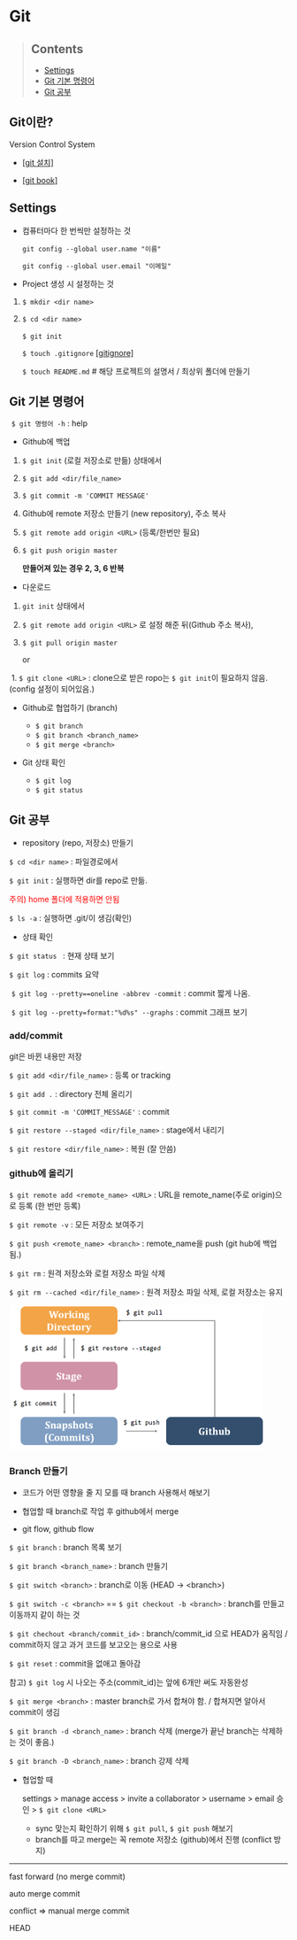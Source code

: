 # Git



> ## Contents
>
> - [Settings](#settings)
> - [Git 기본 명령어](#git-기본-명령어)
> - [Git 공부](#Git-공부)






## Git이란?

Version Control System

- [[git 설치]](https://git-scm.com/)

- [[git book]](https://git-scm.com/book/ko/v2)





## Settings

- 컴퓨터마다 한 번씩만 설정하는 것

  `git config --global user.name "이름"`

  `git config --global user.email "이메일"`



- Project 생성 시 설정하는 것

1. `$ mkdir <dir name>`

2. `$ cd <dir name>` 

     `$ git init`

     `$ touch .gitignore` [[gitignore]](https://www.toptal.com/developers/gitignore)

     `$ touch README.md` # 해당 프로젝트의 설명서 / 최상위 폴더에 만들기





## Git 기본 명령어

​	`$ git 명령어 -h` : help



- Github에 백업

1. `$ git init` (로컬 저장소로 만듦) 상태에서

2. `$ git add <dir/file_name>`

3. `$ git commit -m 'COMMIT MESSAGE'`

4. Github에 remote 저장소 만들기 (new repository), 주소 복사

5. `$ git remote add origin <URL>` (등록/한번만 필요)

6. `$ git push origin master`

   **만들어져 있는 경우 2, 3, 6 반복**



- 다운로드

1. `git init` 상태에서

2. `$ git remote add origin <URL>` 로 설정 해준 뒤(Github 주소 복사),

3. `$ git pull origin master` 

   or

​	1. `$ git clone <URL>` : clone으로 받은 ropo는 `$ git init`이 필요하지 않음. (config 설정이 되어있음.)




- Github로 협업하기 (branch)

  - `$ git branch`
  - `$ git branch <branch_name>`
  - `$ git merge <branch>`



- Git 상태 확인
	- `$ git log`
	- `$ git status`





## Git 공부

- repository (repo, 저장소) 만들기

`$ cd <dir name>` : 파일경로에서

`$ git init` : 실행하면 dir를 repo로 만듦.

<span style="color:red">주의) home 폴더에 적용하면 안됨</span>

`$ ls -a` : 실행하면 .git/이 생김(확인)

- 상태 확인

`$ git status ` : 현재 상태 보기

`$ git log` : commits 요약

​	`$ git log --pretty==oneline -abbrev -commit` : commit 짧게 나옴.

​	`$ git log --pretty=format:"%d%s" --graphs` : commit 그래프 보기



### add/commit

git은 바뀐 내용만 저장

`$ git add <dir/file_name>` : 등록 or tracking

`$ git add .`  : directory 전체 올리기

`$ git commit -m 'COMMIT_MESSAGE'` : commit

`$ git restore --staged <dir/file_name>`  : stage에서 내리기

`$ git restore <dir/file_name>` : 복원 (잘 안씀)



### github에 올리기

`$ git remote add <remote_name> <URL>` : URL을 remote_name(주로 origin)으로 등록 (한 번만 등록)

`$ git remote -v` : 모든 저장소 보여주기

`$ git push <remote_name> <branch>` : remote_name을 push (git hub에 백업됨.)

`$ git rm` : 원격 저장소와 로컬 저장소 파일 삭제

`$ git rm --cached <dir/file_name>`  : 원격 저장소 파일 삭제, 로컬 저장소는 유지



<img src="image/image-20210117202710629.png" alt="image-20210117202710629" style="zoom: 50%;" />



### Branch 만들기

* 코드가 어떤 영향을 줄 지 모를 때 branch 사용해서 해보기

* 협업할 때 branch로 작업 후 github에서 merge
* git flow, github flow



`$ git branch` : branch 목록 보기

`$ git branch <branch_name>` : branch 만들기



`$ git switch <branch>` : branch로 이동 (HEAD -> \<branch>)

`$ git switch -c <branch>` == `$ git checkout -b <branch>` : branch를 만들고 이동까지 같이 하는 것

`$ git chechout <branch/commit_id>` : branch/commit_id 으로 HEAD가 움직임 / commit하지 않고 과거 코드를 보고오는 용으로 사용

`$ git reset` : commit을 없애고 돌아감

참고) `$ git log` 시 나오는 주소(commit_id)는 앞에 6개만 써도 자동완성



`$ git merge <branch>` : master branch로 가서 합쳐야 함. / 합쳐지면 알아서 commit이 생김

`$ git branch -d <branch_name>` : branch 삭제 (merge가 끝난 branch는 삭제하는 것이 좋음.)

`$ git branch -D <branch_name>` : branch 강제 삭제



- 협업할 때

  settings > manage access > invite a collaborator > username > email 승인 > `$ git clone <URL>`

  - sync 맞는지 확인하기 위해 `$ git pull`, `$ git push` 해보기
  - branch를 따고 merge는 꼭 remote 저장소 (github)에서 진행 (conflict 방지)



----



fast forward (no merge commit)

auto merge commit

conflict => manual merge commit

HEAD






